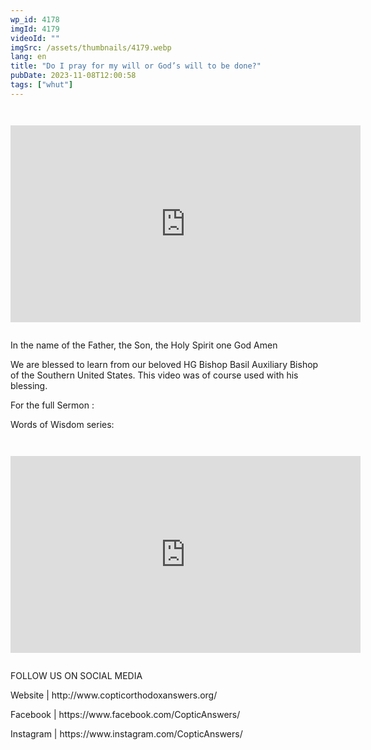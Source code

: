 ```yaml
---
wp_id: 4178
imgId: 4179
videoId: ""
imgSrc: /assets/thumbnails/4179.webp
lang: en
title: "Do I pray for my will or God’s will to be done?"
pubDate: 2023-11-08T12:00:58
tags: ["whut"]
---
```


<!-- page: 6 -->

<p><code></p>
<div class="video-container">
<iframe loading="lazy" width="560" height="315" src="https://www.youtube.com/embed/RZ0rneyJ9QY?si=FQs7KuMSvVeQeBHe" title="YouTube video player" frameborder="0" allow="accelerometer; autoplay; clipboard-write; encrypted-media; gyroscope; picture-in-picture; web-share" allowfullscreen></iframe>
</div>
<p></code></p>
<p>In the name of the Father, the Son, the Holy Spirit one God Amen</p>
<p>We are blessed to learn from our beloved HG Bishop Basil Auxiliary Bishop of the Southern United States. This video was of course used with his blessing.</p>
<p>For the full Sermon :</p>
<p>Words of Wisdom series:<br />
<code></p>
<div class="video-container">
<iframe loading="lazy" width="560" height="315" src="https://www.youtube.com/embed/videoseries?si=YUesyhfOZHAtOv6v&amp;list=PLA20bNyz8F1BupGCKl0YyWSlEDBzPv2HF" title="YouTube video player" frameborder="0" allow="accelerometer; autoplay; clipboard-write; encrypted-media; gyroscope; picture-in-picture; web-share" allowfullscreen></iframe>
</div>
<p></code></p>
<p>FOLLOW US ON SOCIAL MEDIA</p>
<p>Website | http://www.copticorthodoxanswers.org/</p>
<p>Facebook | https://www.facebook.com/CopticAnswers/</p>
<p>Instagram | https://www.instagram.com/CopticAnswers/</p>
